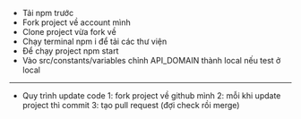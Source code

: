 - Tải npm trước
- Fork project về account mình
- Clone project vừa fork về
- Chạy terminal npm i để tải các thư viện
- Để chạy project npm start
- Vào src/constants/variables chỉnh API_DOMAIN thành local nếu test ở local

**************************

* Quy trình update code
1: fork project về github mình
2: mỗi khi update project thì commit
3: tạo pull request (đợi check rồi merge)